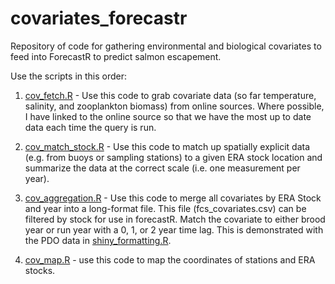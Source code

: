 # covariates_forecastr
Repository of code for gathering environmental and biological covariates to feed into ForecastR to predict salmon escapement.

Use the scripts in this order:
1. [cov_fetch.R](https://github.com/nembrown/covariates_forecastr/blob/main/cov_fetch.R) - Use this code to grab covariate data (so far temperature, salinity, and zooplankton biomass) from online sources. Where possible, I have linked to the online source so that we have the most up to date data each time the query is run. 

2. [cov_match_stock.R](https://github.com/nembrown/covariates_forecastr/blob/main/cov_match_stock.R) - Use this code to match up spatially explicit data (e.g. from buoys or sampling stations) to a given ERA stock location and summarize the data at the correct scale (i.e. one measurement per year). 

3. [cov_aggregation.R](https://github.com/nembrown/covariates_forecastr/blob/main/cov_aggregation.R) - Use this code to merge all covariates by ERA Stock and year into a long-format file. This file (fcs_covariates.csv) can be filtered by stock for use in forecastR. Match the covariate to either brood year or run year with a 0, 1, or 2 year time lag. This is demonstrated with the PDO data in [shiny_formatting.R](https://github.com/nembrown/covariates_forecastr/blob/main/shiny_formatting.R). 

4. [cov_map.R](https://github.com/nembrown/covariates_forecastr/blob/main/cov_map.R) - use this code to map the coordinates of stations and ERA stocks. 